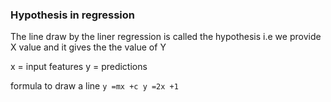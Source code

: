 ### Hypothesis in regression
The line draw by the liner regression is called the hypothesis 
i.e we provide X value and it gives the the value of Y

 x = input features
 y = predictions

formula to draw a line
 ``y =mx +c
 y =2x +1``